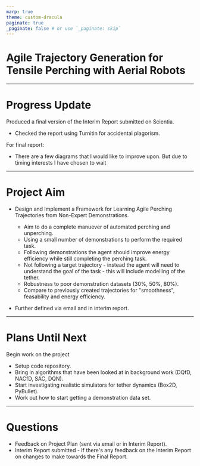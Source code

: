 ```yaml
---
marp: true
theme: custom-dracula
paginate: true
_paginate: false # or use `_paginate: skip`
---
```


# Agile Trajectory Generation for Tensile Perching with Aerial Robots
---
# Progress Update
Produced a final version of the Interim Report submitted on Scientia.

- Checked the report using Turnitin for accidental plagorism.


For final report:
- There are a few diagrams that I would like to improve upon. But due to timing interests I have chosen to wait


---
# Project Aim
- Design and Implement a Framework for Learning Agile Perching Trajectories from Non-Expert Demonstrations.
  - Aim to do a complete manuever of automated perching and unperching.
  - Using a small number of demonstrations to perform the required task.
  - Following demonstrations the agent should improve energy efficiency while still completing the perching task.
  - Not following a target trajectory - instead the agent will need to understand the goal of the task - this will include modelling of the tether.
  - Robustness to poor demonstration datasets (30%, 50%, 80%).
  - Compare to previously created trajectories for "smoothness", feasability and energy efficiency.


- Further defined via email and in interim report.

---
# Plans Until Next
Begin work on the project
- Setup code repository.
- Bring in algorithms that have been looked at in background work (DQfD, NACfD, SAC, DQN).
- Start investigating realistic simulators for tether dynamics (Box2D, PyBullet).
- Work out how to start getting a demonstration data set.

---
# Questions
- Feedback on Project Plan (sent via email or in Interim Report).
- Interim Report submitted - If there's any feedback on the Interim Report on changes to make towards the Final Report.